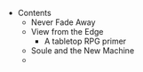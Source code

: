 - Contents
	- Never Fade Away
	- View from the Edge
		- A tabletop RPG primer
	- Soule and the New Machine
	-